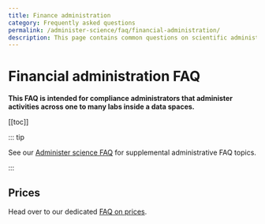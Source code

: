 ```yaml
---
title: Finance administration
category: Frequently asked questions
permalink: /administer-science/faq/financial-administration/
description: This page contains common questions on scientific administration in HUNT Cloud.
---
```


# Financial administration FAQ

**This FAQ is intended for compliance administrators that administer activities across one to many labs inside a data spaces.**

[[toc]]

::: tip 

See our [Administer science FAQ](/administer-science/faq) for supplemental administrative FAQ topics.

:::

## Prices

Head over to our dedicated [FAQ on prices](/administer-science/prices/faq/).


